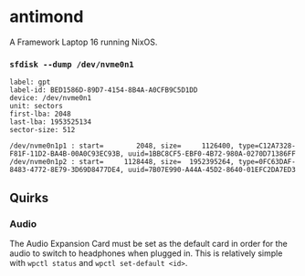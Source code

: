 # antimond

A Framework Laptop 16 running NixOS.

### `sfdisk --dump /dev/nvme0n1`
```
label: gpt
label-id: BED1586D-89D7-4154-8B4A-A0CFB9C5D1DD
device: /dev/nvme0n1
unit: sectors
first-lba: 2048
last-lba: 1953525134
sector-size: 512

/dev/nvme0n1p1 : start=        2048, size=     1126400, type=C12A7328-F81F-11D2-BA4B-00A0C93EC93B, uuid=1BBC8CF5-EBF0-4B72-980A-0270D71386FF
/dev/nvme0n1p2 : start=     1128448, size=  1952395264, type=0FC63DAF-8483-4772-8E79-3D69D8477DE4, uuid=7B07E990-A44A-45D2-8640-01EFC2DA7ED3
```

## Quirks

### Audio

The Audio Expansion Card must be set as the default card in order for the audio to switch to headphones when plugged in. This is relatively simple with `wpctl status` and `wpctl set-default <id>`.
